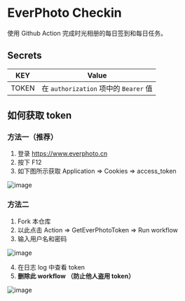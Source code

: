 # EverPhoto Checkin

使用 Github Action 完成时光相册的每日签到和每日任务。

## Secrets

| KEY     | Value                                                        |
| ------- | ------------------------------------------------------------ |
| TOKEN    | 在 `authorization` 项中的 `Bearer` 值 |

## 如何获取 token

### 方法一（推荐）

1. 登录 https://www.everphoto.cn
2. 按下 F12
3. 如下图所示获取
   Application => Cookies => access_token

![image](https://user-images.githubusercontent.com/29673994/172185521-ec8af7d7-61a0-4a90-84a5-8f19fdfcb0be.png)

### 方法二

1. Fork 本仓库
2. 以此点击 Action => GetEverPhotoToken => Run workflow
3. 输入用户名和密码

![image](https://user-images.githubusercontent.com/29673994/172188331-7459c9b1-6b0e-4e33-b234-253431df6f9a.png)

4. 在日志 log 中查看 token
5. **删除此 workflow （防止他人盗用 token）**

![image](https://user-images.githubusercontent.com/29673994/172188063-a38588c2-b415-40a1-a2ad-8f996a92e6d0.png)

